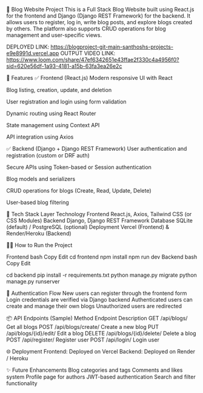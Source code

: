 📝 Blog Website Project
This is a Full Stack Blog Website built using React.js for the frontend and Django (Django REST Framework) for the backend. It allows users to register, log in, write blog posts, and explore blogs created by others. The platform also supports CRUD operations for blog management and user-specific views.

DEPLOYED LINK: https://blogproject-git-main-santhoshs-projects-e9e8991d.vercel.app
OUTPUT VIDEO LINK: https://www.loom.com/share/47ef6342651e43ffae2f330c4a4956f0?sid=620e56df-1a93-4181-a15b-63fa3ea26e2c

🚀 Features
✅ Frontend (React.js)
Modern responsive UI with React

Blog listing, creation, update, and deletion

User registration and login using form validation

Dynamic routing using React Router

State management using Context API

API integration using Axios

✅ Backend (Django + Django REST Framework)
User authentication and registration (custom or DRF auth)

Secure APIs using Token-based or Session authentication

Blog models and serializers

CRUD operations for blogs (Create, Read, Update, Delete)

User-based blog filtering


🔧 Tech Stack
Layer	Technology
Frontend	React.js, Axios, Tailwind CSS (or CSS Modules)
Backend	Django, Django REST Framework
Database	SQLite (default) / PostgreSQL (optional)
Deployment	Vercel (Frontend) & Render/Heroku (Backend)


🧑‍💻 How to Run the Project

Frontend
bash
Copy
Edit
cd frontend
npm install
npm run dev
Backend
bash
Copy
Edit

cd backend
pip install -r requirements.txt
python manage.py migrate
python manage.py runserver

🔐 Authentication Flow
New users can register through the frontend form
Login credentials are verified via Django backend
Authenticated users can create and manage their own blogs
Unauthorized users are redirected

📦 API Endpoints (Sample)
Method	Endpoint	Description
GET	/api/blogs/	Get all blogs
POST	/api/blogs/create/	Create a new blog
PUT	/api/blogs/{id}/edit/	Edit a blog
DELETE	/api/blogs/{id}/delete/	Delete a blog
POST	/api/register/	Register user
POST	/api/login/	Login user

🌐 Deployment
Frontend: Deployed on Vercel
Backend: Deployed on Render / Heroku

✨ Future Enhancements
Blog categories and tags
Comments and likes system
Profile page for authors
JWT-based authentication
Search and filter functionality
